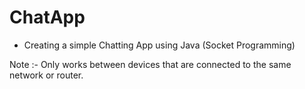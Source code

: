 # ChatApp</br>
- Creating a simple Chatting App using Java (Socket Programming)</br> 

Note :- Only works between devices that are connected to the same network or router.</br>
